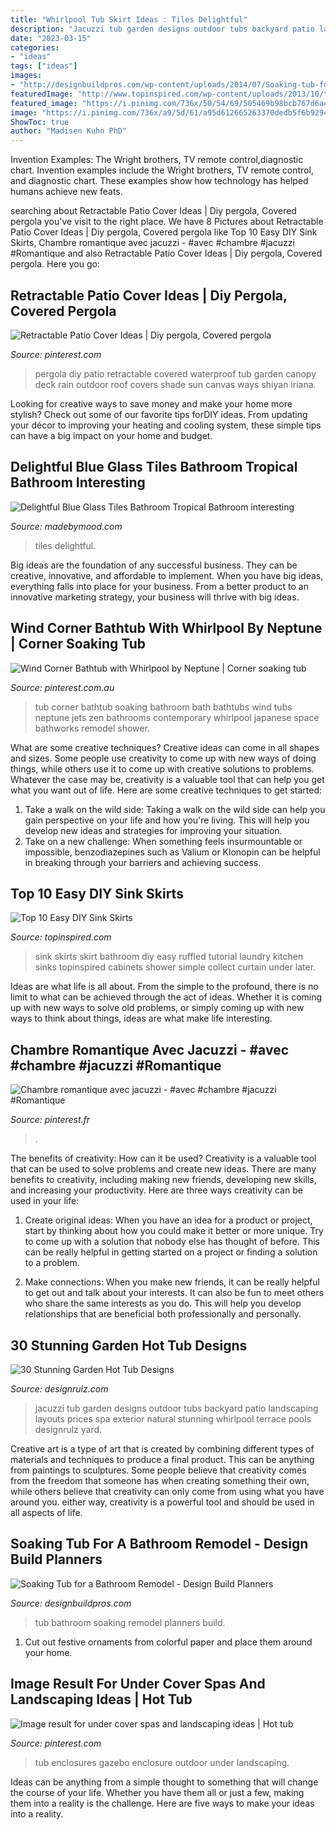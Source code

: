 ```yaml
---
title: "Whirlpool Tub Skirt Ideas : Tiles Delightful"
description: "Jacuzzi tub garden designs outdoor tubs backyard patio landscaping layouts prices spa exterior natural stunning whirlpool terrace pools designrulz yard"
date: "2023-03-15"
categories:
- "ideas"
tags: ["ideas"]
images:
- "http://designbuildpros.com/wp-content/uploads/2014/07/Soaking-tub-for-a-NJ-bathroom-remodel-15.jpg"
featuredImage: "http://www.topinspired.com/wp-content/uploads/2013/10/top-10-easy-diy-sink-skirts_08.jpg"
featured_image: "https://i.pinimg.com/736x/50/54/69/505469b98bcb767d6a4489f0dd3b98d4.jpg"
image: "https://i.pinimg.com/736x/a9/5d/61/a95d612665263370dedb5f6b9294d45f.jpg"
ShowToc: true
author: "Madisen Kuhn PhD"
---
```



Invention Examples: The Wright brothers, TV remote control,diagnostic chart.
Invention examples include the Wright brothers, TV remote control, and diagnostic chart. These examples show how technology has helped humans achieve new feats.

	

		
searching about Retractable Patio Cover Ideas | Diy pergola, Covered pergola you've visit to the right place. We have 8 Pictures about Retractable Patio Cover Ideas | Diy pergola, Covered pergola like Top 10 Easy DIY Sink Skirts, Chambre romantique avec jacuzzi - #avec #chambre #jacuzzi #Romantique and also Retractable Patio Cover Ideas | Diy pergola, Covered pergola. Here you go:
		
    
## Retractable Patio Cover Ideas | Diy Pergola, Covered Pergola

<img loading=lazy src="https://i.pinimg.com/736x/50/54/69/505469b98bcb767d6a4489f0dd3b98d4.jpg" onerror="this.onerror=null;this.src='https://tse4.mm.bing.net/th?id=OIP.2HOXNUybBcRr99x-LWbEDAHaHa&amp;pid=15.1';" alt="Retractable Patio Cover Ideas | Diy pergola, Covered pergola">

_Source: pinterest.com_

>pergola diy patio retractable covered waterproof tub garden canopy deck rain outdoor roof covers shade sun canvas ways shiyan iriana. 

	

Looking for creative ways to save money and make your home more stylish? Check out some of our favorite tips forDIY ideas. From updating your décor to improving your heating and cooling system, these simple tips can have a big impact on your home and budget.

    
## Delightful Blue Glass Tiles Bathroom Tropical Bathroom Interesting

<img loading=lazy src="https://madebymood.com/wp-content/uploads/2019/02/Dishy-blue-glass-tiles-bathroom-Tropical-Bathroom-in-New-York-with-drop-tub-and-mosaic.jpg" onerror="this.onerror=null;this.src='https://tse1.mm.bing.net/th?id=OIP.F24Yxl-4H-uDQNliYemJowHaLH&amp;pid=15.1';" alt="Delightful Blue Glass Tiles Bathroom Tropical Bathroom interesting">

_Source: madebymood.com_

>tiles delightful. 

	

Big ideas are the foundation of any successful business. They can be creative, innovative, and affordable to implement. When you have big ideas, everything falls into place for your business. From a better product to an innovative marketing strategy, your business will thrive with big ideas.

    
## Wind Corner Bathtub With Whirlpool By Neptune | Corner Soaking Tub

<img loading=lazy src="https://i.pinimg.com/736x/33/c8/1a/33c81a9a8430ed1e9b44e3c9a34ea9c9.jpg" onerror="this.onerror=null;this.src='https://tse1.mm.bing.net/th?id=OIP.RnHe4cKL8EbwVMo8pbCX-wHaJ7&amp;pid=15.1';" alt="Wind Corner Bathtub with Whirlpool by Neptune | Corner soaking tub">

_Source: pinterest.com.au_

>tub corner bathtub soaking bathroom bath bathtubs wind tubs neptune jets zen bathrooms contemporary whirlpool japanese space bathworks remodel shower. 

	

What are some creative techniques?
Creative ideas can come in all shapes and sizes. Some people use creativity to come up with new ways of doing things, while others use it to come up with creative solutions to problems. Whatever the case may be, creativity is a valuable tool that can help you get what you want out of life. Here are some creative techniques to get started: 
1. Take a walk on the wild side: Taking a walk on the wild side can help you gain perspective on your life and how you're living. This will help you develop new ideas and strategies for improving your situation. 
2. Take on a new challenge: When something feels insurmountable or impossible, benzodiazepines such as Valium or Klonopin can be helpful in breaking through your barriers and achieving success.

    
## Top 10 Easy DIY Sink Skirts

<img loading=lazy src="http://www.topinspired.com/wp-content/uploads/2013/10/top-10-easy-diy-sink-skirts_08.jpg" onerror="this.onerror=null;this.src='https://tse3.mm.bing.net/th?id=OIP.1taPlwvunouyvJdc-Y2zBwHaLI&amp;pid=15.1';" alt="Top 10 Easy DIY Sink Skirts">

_Source: topinspired.com_

>sink skirts skirt bathroom diy easy ruffled tutorial laundry kitchen sinks topinspired cabinets shower simple collect curtain under later. 

	

Ideas are what life is all about. From the simple to the profound, there is no limit to what can be achieved through the act of ideas. Whether it is coming up with new ways to solve old problems, or simply coming up with new ways to think about things, ideas are what make life interesting.

    
## Chambre Romantique Avec Jacuzzi - #avec #chambre #jacuzzi #Romantique

<img loading=lazy src="https://i.pinimg.com/736x/a9/5d/61/a95d612665263370dedb5f6b9294d45f.jpg" onerror="this.onerror=null;this.src='https://tse2.mm.bing.net/th?id=OIP.pEMZFYp2Z3dp4BWnRGvuHwHaLH&amp;pid=15.1';" alt="Chambre romantique avec jacuzzi - #avec #chambre #jacuzzi #Romantique">

_Source: pinterest.fr_

>. 

	

The benefits of creativity: How can it be used?
Creativity is a valuable tool that can be used to solve problems and create new ideas. There are many benefits to creativity, including making new friends, developing new skills, and increasing your productivity. Here are three ways creativity can be used in your life: 
1. Create original ideas: When you have an idea for a product or project, start by thinking about how you could make it better or more unique. Try to come up with a solution that nobody else has thought of before. This can be really helpful in getting started on a project or finding a solution to a problem.

2. Make connections: When you make new friends, it can be really helpful to get out and talk about your interests. It can also be fun to meet others who share the same interests as you do. This will help you develop relationships that are beneficial both professionally and personally.

    
## 30 Stunning Garden Hot Tub Designs

<img loading=lazy src="http://cdn.designrulz.com/wp-content/uploads/2017/04/hot-tub-designs-designrulz-26.jpg" onerror="this.onerror=null;this.src='https://tse1.mm.bing.net/th?id=OIP.GGW7owx3-9Q28Rsnoxmd2AHaEo&amp;pid=15.1';" alt="30 Stunning Garden Hot Tub Designs">

_Source: designrulz.com_

>jacuzzi tub garden designs outdoor tubs backyard patio landscaping layouts prices spa exterior natural stunning whirlpool terrace pools designrulz yard. 

	

Creative art is a type of art that is created by combining different types of materials and techniques to produce a final product. This can be anything from paintings to sculptures. Some people believe that creativity comes from the freedom that someone has when creating something their own, while others believe that creativity can only come from using what you have around you. either way, creativity is a powerful tool and should be used in all aspects of life.

    
## Soaking Tub For A Bathroom Remodel - Design Build Planners

<img loading=lazy src="http://designbuildpros.com/wp-content/uploads/2014/07/Soaking-tub-for-a-NJ-bathroom-remodel-15.jpg" onerror="this.onerror=null;this.src='https://tse4.mm.bing.net/th?id=OIP.fbNUJXCEbhRJ0g2IytVC6AHaFj&amp;pid=15.1';" alt="Soaking Tub for a Bathroom Remodel - Design Build Planners">

_Source: designbuildpros.com_

>tub bathroom soaking remodel planners build. 

	

1. Cut out festive ornaments from colorful paper and place them around your home.

    
## Image Result For Under Cover Spas And Landscaping Ideas | Hot Tub

<img loading=lazy src="https://i.pinimg.com/736x/57/3d/45/573d450f1ac553d758a275f131f05856--hot-tub-enclosures-hot-tub-enclosure-ideas.jpg" onerror="this.onerror=null;this.src='https://tse2.mm.bing.net/th?id=OIP.MJNUB3M4-VUjKCHyYQEIPwHaFi&amp;pid=15.1';" alt="Image result for under cover spas and landscaping ideas | Hot tub">

_Source: pinterest.com_

>tub enclosures gazebo enclosure outdoor under landscaping. 

	

Ideas can be anything from a simple thought to something that will change the course of your life. Whether you have them all or just a few, making them into a reality is the challenge. Here are five ways to make your ideas into a reality.

